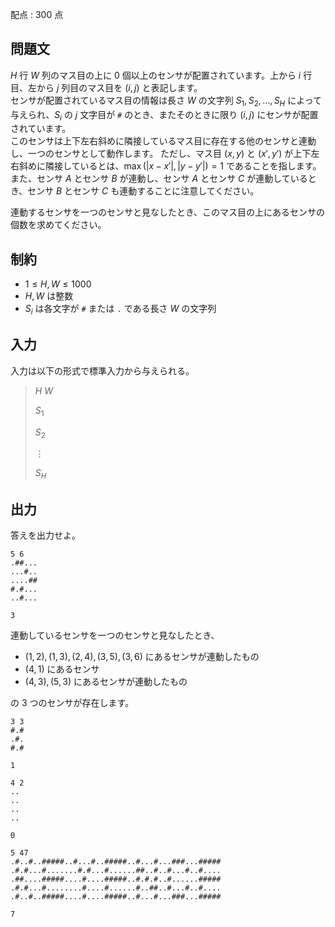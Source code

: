配点 : $300$ 点

## 問題文

$H$ 行 $W$ 列のマス目の上に $0$ 個以上のセンサが配置されています。上から $i$ 行目、左から $j$ 列目のマス目を $(i, j)$ と表記します。 <br>
センサが配置されているマス目の情報は長さ $W$ の文字列 $S_1, S_2, \ldots, S_H$ によって与えられ、$S_i$ の $j$ 文字目が `#` のとき、またそのときに限り $(i, j)$ にセンサが配置されています。<br>
このセンサは上下左右斜めに隣接しているマス目に存在する他のセンサと連動し、一つのセンサとして動作します。
ただし、マス目 $(x, y)$ と $(x', y')$ が上下左右斜めに隣接しているとは、$\max(|x-x'|,|y-y'|) = 1$ であることを指します。<br>
また、センサ $A$ とセンサ $B$ が連動し、センサ $A$ とセンサ $C$ が連動しているとき、センサ $B$ とセンサ $C$ も連動することに注意してください。

連動するセンサを一つのセンサと見なしたとき、このマス目の上にあるセンサの個数を求めてください。

## 制約

- $1 \leq H, W \leq 1000$
- $H, W$ は整数
- $S_i$ は各文字が `#` または `.` である長さ $W$ の文字列

## 入力

入力は以下の形式で標準入力から与えられる。

> $H$ $W$
> 
> $S_1$
> 
> $S_2$
> 
> $\vdots$
> 
> $S_H$

## 出力

答えを出力せよ。

```input1
5 6
.##...
...#..
....##
#.#...
..#...
```

```output1
3
```

連動しているセンサを一つのセンサと見なしたとき、

- $(1,2),(1,3),(2,4),(3,5),(3,6)$ にあるセンサが連動したもの
- $(4,1)$ にあるセンサ
- $(4,3),(5,3)$ にあるセンサが連動したもの

の $3$ つのセンサが存在します。

```input2
3 3
#.#
.#.
#.#
```

```output2
1
```

```input3
4 2
..
..
..
..
```

```output3
0
```

```input4
5 47
.#..#..#####..#...#..#####..#...#...###...#####
.#.#...#.......#.#...#......##..#..#...#..#....
.##....#####....#....#####..#.#.#..#......#####
.#.#...#........#....#......#..##..#...#..#....
.#..#..#####....#....#####..#...#...###...#####
```

```output4
7
```